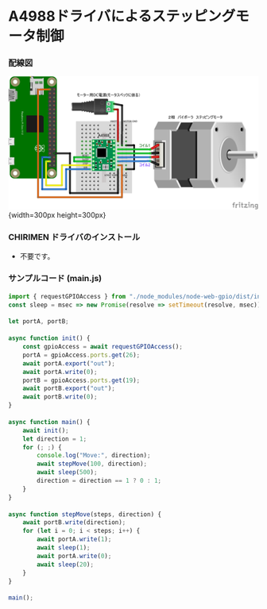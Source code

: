 # A4988ドライバによるステッピングモータ制御

### 配線図

![配線図](./Schematic.png "schematic"){width=300px height=300px}

### CHIRIMEN ドライバのインストール

- 不要です。

### サンプルコード (main.js)

```javascript
import { requestGPIOAccess } from "./node_modules/node-web-gpio/dist/index.js";
const sleep = msec => new Promise(resolve => setTimeout(resolve, msec));

let portA, portB;

async function init() {
    const gpioAccess = await requestGPIOAccess();
    portA = gpioAccess.ports.get(26);
    await portA.export("out");
    await portA.write(0);
    portB = gpioAccess.ports.get(19);
    await portB.export("out");
    await portB.write(0);
}

async function main() {
    await init();
    let direction = 1;
    for (; ;) {
        console.log("Move:", direction);
        await stepMove(100, direction);
        await sleep(500);
        direction = direction == 1 ? 0 : 1;
    }
}

async function stepMove(steps, direction) {
    await portB.write(direction);
    for (let i = 0; i < steps; i++) {
        await portA.write(1);
        await sleep(1);
        await portA.write(0);
        await sleep(20);
    }
}

main();
```
